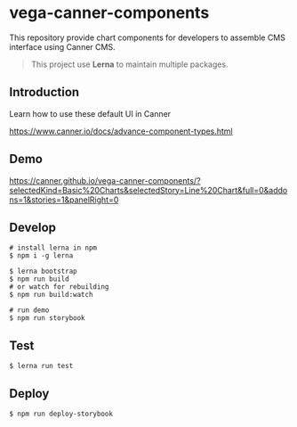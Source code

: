 # vega-canner-components

This repository provide chart components for developers to assemble CMS interface using Canner CMS.

> This project use **Lerna** to maintain multiple packages.

## Introduction

Learn how to use these default UI in Canner

https://www.canner.io/docs/advance-component-types.html

## Demo

https://canner.github.io/vega-canner-components/?selectedKind=Basic%20Charts&selectedStory=Line%20Chart&full=0&addons=1&stories=1&panelRight=0

## Develop

```
# install lerna in npm
$ npm i -g lerna

$ lerna bootstrap
$ npm run build
# or watch for rebuilding
$ npm run build:watch

# run demo
$ npm run storybook
```

## Test

```
$ lerna run test
```

## Deploy

```
$ npm run deploy-storybook
```
